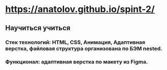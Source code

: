 # https://anatolov.github.io/spint-2/
## Научиться учиться

### Стек технологий: HTML, CSS, Анимация, Адаптивная верстка, файловая структура организована по БЭМ nested.

### Функционал: адаптивная верстка по макету из Figma.